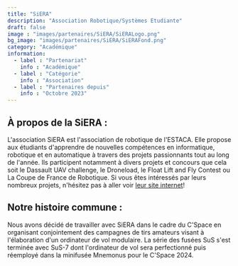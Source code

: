 ```yaml
---
title: "SiERA"
description: "Association Robotique/Systèmes Etudiante"
draft: false
image : "images/partenaires/SiERA/SiERALogo.png"
bg_image: "images/partenaires/SiERA/SiERAFond.png"
category: "Académique"
information:
  - label : "Partenariat"
    info : "Académique"
  - label : "Catégorie"
    info : "Association"
  - label : "Partenaires depuis"
    info : "Octobre 2023"
---
```


## À propos de la SiERA :
L'association SiERA est l'association de robotique de l'ESTACA. Elle propose aux étudiants d'apprendre de nouvelles compétences en informatique, robotique et en automatique à travers des projets passionnants tout au long de l'année. Ils participent notamment à divers projets et concours que cela soit le Dassault UAV challenge, le Droneload, le Float Lift and Fly Contest ou La Coupe de France de Robotique.
Si vous êtes intéressés par leurs nombreux projets, n'hésitez pas à aller voir [leur site internet](https://siera.estaca.eu)! 

## Notre histoire commune : 
Nous avons décidé de travailler avec SiERA dans le cadre du C'Space en organisant conjointement des campagnes de tirs amateurs visant à l'élaboration d'un ordinateur de vol modulaire. La série des fusées SuS s'est terminée avec SuS-7 dont l'ordinateur de vol sera perfectionné puis réemployé dans la minifusée Mnemonus pour le C'Space 2024.






